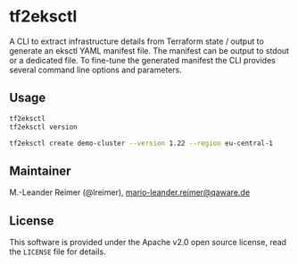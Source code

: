 # tf2eksctl

A CLI to extract infrastructure details from Terraform state / output to generate an eksctl YAML manifest file.
The manifest can be output to stdout or a dedicated file. To fine-tune the generated manifest the CLI provides
several command line options and parameters.

## Usage

```bash
tf2eksctl
tf2eksctl version

tf2eksctl create demo-cluster --version 1.22 --region eu-central-1
```

## Maintainer

M.-Leander Reimer (@lreimer), <mario-leander.reimer@qaware.de>

## License

This software is provided under the Apache v2.0 open source license, read the `LICENSE`
file for details.
